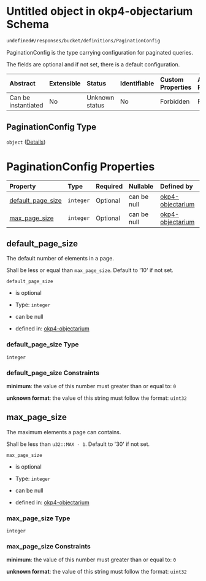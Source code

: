 # Untitled object in okp4-objectarium Schema

```txt
undefined#/responses/bucket/definitions/PaginationConfig
```

PaginationConfig is the type carrying configuration for paginated queries.

The fields are optional and if not set, there is a default configuration.

| Abstract            | Extensible | Status         | Identifiable | Custom Properties | Additional Properties | Access Restrictions | Defined In                                                                     |
| :------------------ | :--------- | :------------- | :----------- | :---------------- | :-------------------- | :------------------ | :----------------------------------------------------------------------------- |
| Can be instantiated | No         | Unknown status | No           | Forbidden         | Forbidden             | none                | [okp4-objectarium.json\*](schema/okp4-objectarium.json "open original schema") |

## PaginationConfig Type

`object` ([Details](okp4-objectarium-responses-bucketresponse-definitions-paginationconfig.md))

# PaginationConfig Properties

| Property                                  | Type      | Required | Nullable    | Defined by                                                                                                                                                                                                         |
| :---------------------------------------- | :-------- | :------- | :---------- | :----------------------------------------------------------------------------------------------------------------------------------------------------------------------------------------------------------------- |
| [default\_page\_size](#default_page_size) | `integer` | Optional | can be null | [okp4-objectarium](okp4-objectarium-responses-bucketresponse-definitions-paginationconfig-properties-default_page_size.md "undefined#/responses/bucket/definitions/PaginationConfig/properties/default_page_size") |
| [max\_page\_size](#max_page_size)         | `integer` | Optional | can be null | [okp4-objectarium](okp4-objectarium-responses-bucketresponse-definitions-paginationconfig-properties-max_page_size.md "undefined#/responses/bucket/definitions/PaginationConfig/properties/max_page_size")         |

## default\_page\_size

The default number of elements in a page.

Shall be less or equal than `max_page_size`. Default to '10' if not set.

`default_page_size`

*   is optional

*   Type: `integer`

*   can be null

*   defined in: [okp4-objectarium](okp4-objectarium-responses-bucketresponse-definitions-paginationconfig-properties-default_page_size.md "undefined#/responses/bucket/definitions/PaginationConfig/properties/default_page_size")

### default\_page\_size Type

`integer`

### default\_page\_size Constraints

**minimum**: the value of this number must greater than or equal to: `0`

**unknown format**: the value of this string must follow the format: `uint32`

## max\_page\_size

The maximum elements a page can contains.

Shall be less than `u32::MAX - 1`. Default to '30' if not set.

`max_page_size`

*   is optional

*   Type: `integer`

*   can be null

*   defined in: [okp4-objectarium](okp4-objectarium-responses-bucketresponse-definitions-paginationconfig-properties-max_page_size.md "undefined#/responses/bucket/definitions/PaginationConfig/properties/max_page_size")

### max\_page\_size Type

`integer`

### max\_page\_size Constraints

**minimum**: the value of this number must greater than or equal to: `0`

**unknown format**: the value of this string must follow the format: `uint32`

